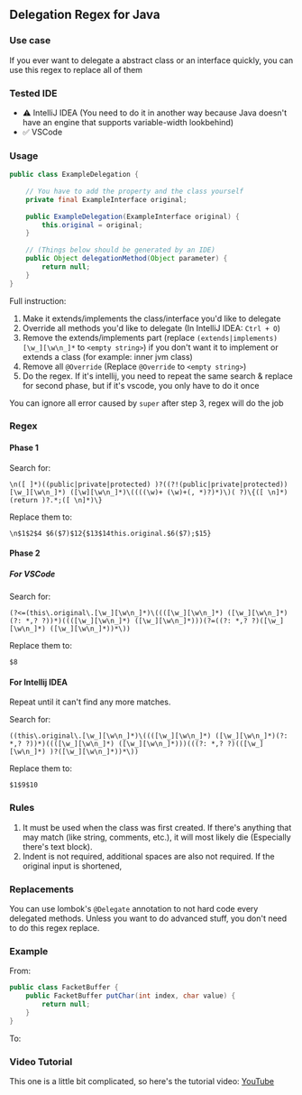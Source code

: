## Delegation Regex for Java

### Use case

If you ever want to delegate a abstract class or an interface quickly, you can use this regex to replace all of them

### Tested IDE

- :warning: IntelliJ IDEA (You need to do it in another way because Java doesn't have an engine that supports variable-width lookbehind)
- :white_check_mark: VSCode

### Usage

```java
public class ExampleDelegation {
    
    // You have to add the property and the class yourself
    private final ExampleInterface original;
    
    public ExampleDelegation(ExampleInterface original) {
        this.original = original;
    }
    
    // (Things below should be generated by an IDE)
    public Object delegationMethod(Object parameter) {
        return null;
    }
}
```

Full instruction:

1. Make it extends/implements the class/interface you'd like to delegate
2. Override all methods you'd like to delegate (In IntelliJ IDEA: `Ctrl + O`)
3. Remove the extends/implements part (replace `(extends|implements) [\w_][\w\n_]*` to `<empty string>`) if you don't want it to implement or extends a class (for example: inner jvm class)
4. Remove all `@Override` (Replace `@Override` to `<empty string>`)
5. Do the regex. If it's intellij, you need to repeat the same search & replace for second phase, but if it's vscode, you only have to do it once 

You can ignore all error caused by `super` after step 3, regex will do the job

### Regex

#### Phase 1

Search for:

```
\n([ ]*)((public|private|protected) )?((?!(public|private|protected))[\w_][\w\n_]*) ([\w][\w\n_]*)\((((\w)+ (\w)+(, *)?)*)\)( ?)\{([ \n]*)(return )?.*;([ \n]*)\}
```

Replace them to:

```
\n$1$2$4 $6($7)$12{$13$14this.original.$6($7);$15}
```

#### Phase 2

##### For VSCode

Search for:

```
(?<=(this\.original\.[\w_][\w\n_]*)\((([\w_][\w\n_]*) ([\w_][\w\n_]*)(?: *,? ?))*)((([\w_][\w\n_]*) ([\w_][\w\n_]*)))(?=((?: *,? ?)([\w_][\w\n_]*) ([\w_][\w\n_]*))*\))
```

Replace them to:

```
$8
```

#### For Intellij IDEA

Repeat until it can't find any more matches.

Search for:

```
((this\.original\.[\w_][\w\n_]*)\((([\w_][\w\n_]*) ([\w_][\w\n_]*)(?: *,? ?))*)((([\w_][\w\n_]*) ([\w_][\w\n_]*)))(((?: *,? ?)(([\w_][\w\n_]*) )?([\w_][\w\n_]*))*\))
```

Replace them to:

```
$1$9$10
```



### Rules

1. It must be used when the class was first created. If there's anything that may match (like string, comments, etc.), it will most likely die (Especially there's text block).
2. Indent is not required, additional spaces are also not required. If the original input is shortened, 

### Replacements

You can use lombok's `@Delegate` annotation to not hard code every delegated methods. Unless you want to do advanced stuff, you don't need to do this regex replace.

### Example

From:

```java
public class FacketBuffer {
    public FacketBuffer putChar(int index, char value) {
        return null;
    }
}
```

To:

### Video Tutorial

This one is a little bit complicated, so here's the tutorial video: [YouTube](https://youtu.be/UqU9gDWyUaY)
